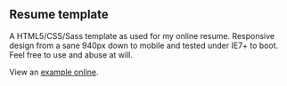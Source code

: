 ## Resume template
A HTML5/CSS/Sass template as used for my online resume. Responsive design from a sane 940px down to mobile and tested under IE7+ to boot. Feel free to use and abuse at will.

View an [example online](http://magnetikonline.github.io/resumetemplate/).
